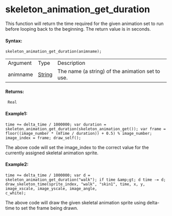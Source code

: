 # skeleton_animation_get_duration

This function will return the time required for the given animation set
to run before looping back to the beginning. The return value is in
seconds.

#### Syntax:

``` gml
skeleton_animation_get_duration(animname);
```

|          |                                                                                 |                                                  |
|----------|---------------------------------------------------------------------------------|--------------------------------------------------|
| Argument | Type                                                                            | Description                                      |
| animname |  [String](../../../../../../../GameMaker_Language/GML_Overview/Data_Types)  | The name (a string) of the animation set to use. |

#### Returns:

``` gml
 Real
```

#### Example1:

``` gml
time += delta_time / 1000000; var duration = skeleton_animation_get_duration(skeleton_animation_get()); var frame = floor((image_number * (mTime / duration)) + 0.5) % image_number; image_index = frame; draw_self();
```

The above code will set the image_index to the correct value for the
currently assigned skeletal animation sprite.

#### Example2:

``` gml
time += delta_time / 1000000; var d = skeleton_animation_get_duration("walk"); if time &amp;gt; d time -= d; draw_skeleton_time(sprite_index, "walk", "skin1", time, x, y, image_xscale, image_yscale, image_angle,
c_white);
```

The above code will draw the given skeletal animation sprite using
delta-time to set the frame being drawn.
